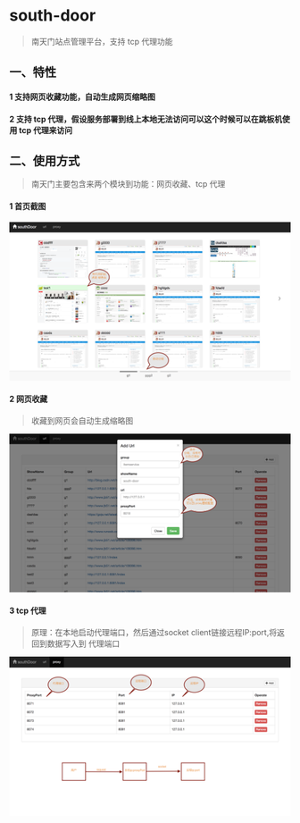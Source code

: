 # south-door
> 南天门站点管理平台，支持 tcp 代理功能

## 一、特性

#### 1 支持网页收藏功能，自动生成网页缩略图
#### 2 支持 tcp 代理，假设服务部署到线上本地无法访问可以这个时候可以在跳板机使用 tcp 代理来访问

## 二、使用方式
> 南天门主要包含来两个模块到功能：网页收藏、tcp 代理

#### 1 首页截图
<img src="./docs/south-door.png"/>

#### 2 网页收藏
> 收藏到网页会自动生成缩略图
<img src="./docs/url.png"/>
 
#### 3 tcp 代理 
> 原理：在本地启动代理端口，然后通过socket client链接远程IP:port,将返回到数据写入到 代理端口
<img src="./docs/proxy.png"/>
